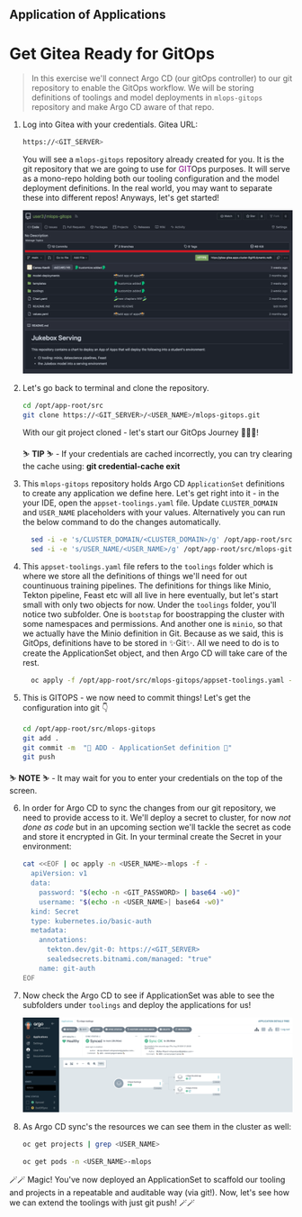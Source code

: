 ## Application of Applications

# Get Gitea Ready for GitOps

> In this exercise we'll connect Argo CD (our gitOps controller) to our git repository to enable the GitOps workflow. We will be storing definitions of toolings and model deployments in `mlops-gitops` repository and make Argo CD aware of that repo.

1. Log into Gitea with your credentials. Gitea URL:

    ```bash
    https://<GIT_SERVER>
    ```

    You will see a `mlops-gitops` repository already created for you. It is the git repository that we are going to use for <span style="color:purple;" >GIT</span>Ops purposes. It will serve as a mono-repo holding both our tooling configuration and the model deployment definitions. In the real world, you may want to separate these into different repos! Anyways, let's get started!

    ![gitea-mlops-gitops.png](images/gitea-mlops-gitops.png)

2. Let's go back to terminal and clone the repository.

    ```bash
    cd /opt/app-root/src
    git clone https://<GIT_SERVER>/<USER_NAME>/mlops-gitops.git
    ```

   With our git project cloned - let's start our GitOps Journey 🧙‍♀️🦄!

    <p class="tip">
    ⛷️ <b>TIP</b> ⛷️ - If your credentials are cached incorrectly, you can try clearing the cache using: <strong>git credential-cache exit</strong>
    </p>

3. This `mlops-gitops` repository holds Argo CD `ApplicationSet` definitions to create any application we define here. Let's get right into it - in the your IDE, open the `appset-toolings.yaml` file. Update `CLUSTER_DOMAIN` and `USER_NAME` placeholders with your values. Alternatively you can run the below command to do the changes automatically.

    ```bash
      sed -i -e 's/CLUSTER_DOMAIN/<CLUSTER_DOMAIN>/g' /opt/app-root/src/mlops-gitops/appset-toolings.yaml
      sed -i -e 's/USER_NAME/<USER_NAME>/g' /opt/app-root/src/mlops-gitops/appset-toolings.yaml
    ```

4. This `appset-toolings.yaml` file refers to the `toolings` folder which is where we store all the definitions of things we'll need for out countinuous training pipelines. The definitions for things like Minio, Tekton pipeline, Feast etc will all live in here eventually, but let's start small with only two objects for now. Under the `toolings` folder, you'll notice two subfolder. One is `bootstap` for boostrapping the cluster with some namespaces and permissions. And another one is `minio`, so that we actually have the Minio definition in Git. Because as we said, this is GitOps, definitions have to be stored in ✨Git✨. All we need to do is to create the ApplicationSet object, and then Argo CD will take care of the rest.

    ```bash
      oc apply -f /opt/app-root/src/mlops-gitops/appset-toolings.yaml -n <USER_NAME>-mlops
    ```

5. This is GITOPS - we now need to commit things! Let's get the configuration into git 👇

    ```bash
    cd /opt/app-root/src/mlops-gitops
    git add .
    git commit -m  "🦆 ADD - ApplicationSet definition 🦆"
    git push
    ```

  
  <p class="warn">
    ⛷️ <b>NOTE</b> ⛷️ - It may wait for you to enter your credentials on the top of the screen.
  </p>


6. In order for Argo CD to sync the changes from our git repository, we need to provide access to it. We'll deploy a secret to cluster, for now *not done as code* but in an upcoming section we'll tackle the secret as code and store it encrypted in Git. In your terminal create the Secret in your environment:

    ```bash
    cat <<EOF | oc apply -n <USER_NAME>-mlops -f -
      apiVersion: v1
      data:
        password: "$(echo -n <GIT_PASSWORD> | base64 -w0)"
        username: "$(echo -n <USER_NAME>| base64 -w0)"
      kind: Secret
      type: kubernetes.io/basic-auth
      metadata:
        annotations:
          tekton.dev/git-0: https://<GIT_SERVER>
          sealedsecrets.bitnami.com/managed: "true"
        name: git-auth
    EOF
    ```

7. Now check the Argo CD to see if ApplicationSet was able to see the subfolders under `toolings` and deploy the applications for us!

    ![argocd-bootrstrap-tooling](./images/argocd-bootstrap-tooling.png)

8. As Argo CD sync's the resources we can see them in the cluster as well:

    ```bash
    oc get projects | grep <USER_NAME>
    ```

    ```bash
    oc get pods -n <USER_NAME>-mlops
    ```

🪄🪄 Magic! You've now deployed an ApplicationSet to scaffold our tooling and projects in a repeatable and auditable way (via git!). Now, let's see how we can extend the toolings with just git push! 🪄🪄
